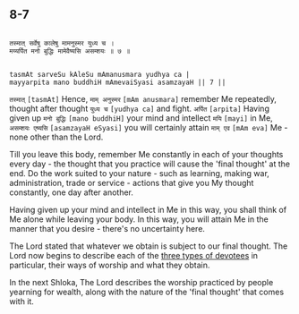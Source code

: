 ## 8-7


```shloka-sa

तस्मात् सर्वेषु कालेषु मामनुस्मर युध्य च ।
मय्यर्पित मनो बुद्धिः मामेवैष्यसि असम्शयः ॥ ७ ॥

```
```shloka-sa-hk

tasmAt sarveSu kAleSu mAmanusmara yudhya ca |
mayyarpita mano buddhiH mAmevaiSyasi asamzayaH || 7 ||

```
`तस्मात्` `[tasmAt]` Hence, `माम् अनुस्मर` `[mAm anusmara]` remember Me repeatedly, thought after thought `युध्य च` `[yudhya ca]` and fight. `अर्पित` `[arpita]` Having given up `मनो बुद्धिः` `[mano buddhiH]` your mind and intellect `मयि` `[mayi]` in Me, `असम्शयः एष्यसि` `[asamzayaH eSyasi]` you will certainly attain `माम् एव` `[mAm eva]` Me - none other than the Lord.



Till you leave this body, remember Me constantly in each of your thoughts every day - the thought that you practice will cause the 'final thought' at the end. Do the work suited to your nature - such as learning, making war, administration, trade or service - actions that give you My thought constantly, one day after another.

Having given up your mind and intellect in Me in this way, you shall think of Me alone while leaving your body. In this way, you will attain Me in the manner that you desire - there's no uncertainty here.

The Lord stated that whatever we obtain is subject to our final thought. The Lord now begins to describe each of the 
[three types of devotees](three_types_of_worshippers)
 in particular, their ways of worship and what they obtain.

In the next Shloka, The Lord describes the worship practiced by people yearning for wealth, along with the nature of the 'final thought' that comes with it.


